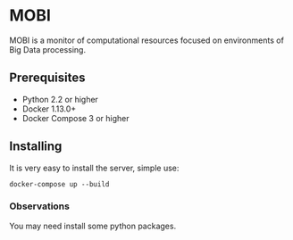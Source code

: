# MOBI

MOBI is a monitor of computational resources focused on environments of Big Data processing.

## Prerequisites

* Python 2.2 or higher
* Docker 1.13.0+
* Docker Compose 3 or higher

## Installing

It is very easy to install the server, simple use:

```docker-compose up --build```

### Observations

You may need install some python packages.
